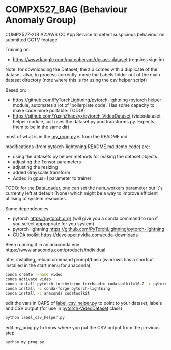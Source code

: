 # COMPX527_BAG (Behaviour Anomaly Group)
COMPX527-21B A2:AWS CC App Service to detect suspicious behaviour on submitted CCTV footage


Training on:
- https://www.kaggle.com/mateohervas/dcsass-dataset (requires sign in)

Note:
for downloading the Dataset, the zip comes with a duplicate of the dataset.
also,
to process correctly, move the Labels folder out of the main dataset directory (note where this is for using the csv helper script)

Based on:
- https://github.com/PyTorchLightning/pytorch-lightning
(pytorch helper module, automates a lot of 'boilerplate code'. Has some capacity to make code more portable: TODO!)
- https://github.com/YuxinZhaozyx/pytorch-VideoDataset 
(videodataset helper module, just uses the dataset.py and transforms.py. Expects them to be in the same dir)

most of what is in the [my_prog.py](my_prog.py) is from the README.md

modifications (from pytorch-lightening README.md demo code) are:
- using the datasets.py helper methods for making the dataset objects
- adjusting the Tensor parameters
- adjusting the resizing
- added Grayscale transform
- Added in gpus=1 parameter to trainer

TODO:
for the DataLoader, one can set the num_workers parameter but it's currently left at default (None) which might be a way to improve efficient utilising of system resources.



Some dependencies

- pytorch https://pytorch.org/ (will give you a conda command to run if you select appropriate for you system)
- pytorch lightning https://github.com/PyTorchLightning/pytorch-lightning
- CUDA toolkit https://developer.nvidia.com/cuda-downloads

Been running it in an anaconda env
https://www.anaconda.com/products/individual

after installing, reload command prompt/bash (windows has a shortcut installed in the start menu for anaconda)
```sh
conda create --name video
conda activate video
conda install pytorch torchvision torchaudio cudatoolkit=10.2 -c pytorch
conda install -c conda-forge pytorch-lightning
conda install -c anaconda cudatoolkit
```

edit the vars in CAPS of [label_csv_helper.py](label_csv_helper.py) to point to your dataset, labels and CSV output (for use in [pytorch-VideoDataset](https://github.com/YuxinZhaozyx/pytorch-VideoDataset) class)
```sh
python label_csv_helper.py
```
edit my_prog.py to know where you put the CSV output from the previous step

```sh
python my_prog.py
```
